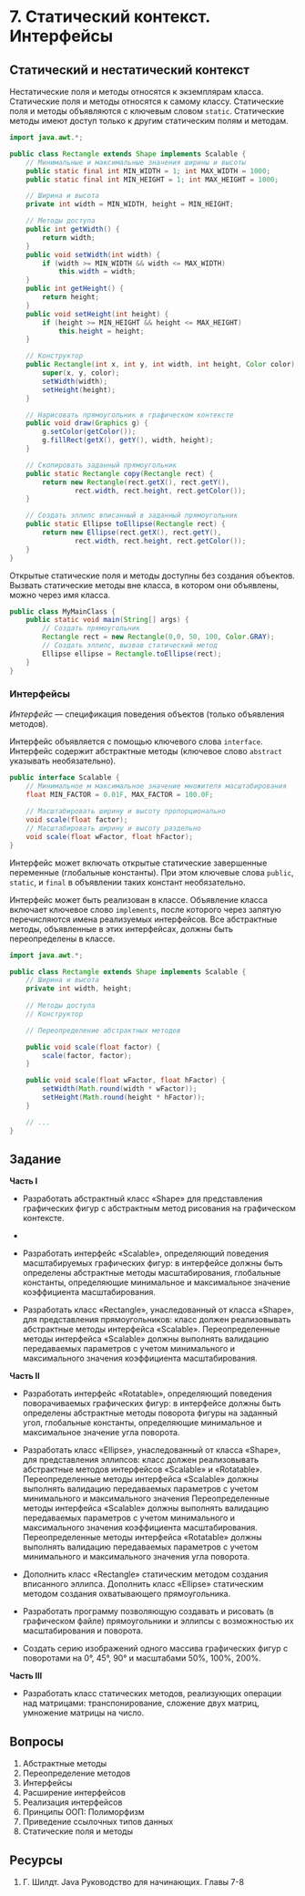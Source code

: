 # 7. Статический контекст. Интерфейсы

## Статический и нестатический контекст

Нестатические поля и методы относятся к экземплярам класса. Статические поля и методы относятся к самому классу. Статические поля и методы объявляются с ключевым словом `static`. Статические методы имеют доступ только к другим статическим полям и методам.

```java
import java.awt.*;

public class Rectangle extends Shape implements Scalable {
    // Минимальные и максимальные значения ширины и высоты
    public static final int MIN_WIDTH = 1; int MAX_WIDTH = 1000;
    public static final int MIN_HEIGHT = 1; int MAX_HEIGHT = 1000;

    // Ширина и высота
    private int width = MIN_WIDTH, height = MIN_HEIGHT;

    // Методы доступа 
    public int getWidth() {
        return width;
    }
    public void setWidth(int width) {
        if (width >= MIN_WIDTH && width <= MAX_WIDTH)
            this.width = width;
    }
    public int getHeight() {
        return height;
    }
    public void setHeight(int height) {
        if (height >= MIN_HEIGHT && height <= MAX_HEIGHT)
            this.height = height;
    }

    // Конструктор
    public Rectangle(int x, int y, int width, int height, Color color) {
        super(x, y, color);
        setWidth(width);
        setHeight(height);
    }

    // Нарисовать прямоугольник в графическом контексте
    public void draw(Graphics g) {
        g.setColor(getColor());
        g.fillRect(getX(), getY(), width, height);
    }

    // Скопировать заданный прямоугольник
    public static Rectangle copy(Rectangle rect) {
        return new Rectangle(rect.getX(), rect.getY(),
                rect.width, rect.height, rect.getColor());
    }

    // Создать эллипс вписанный в заданный прямоугольник
    public static Ellipse toEllipse(Rectangle rect) {
        return new Ellipse(rect.getX(), rect.getY(),
                rect.width, rect.height, rect.getColor());
    }
}
```

Открытые статические поля и методы доступны без создания объектов. Вызвать статические методы вне класса, в котором они объявлены, можно через имя класса.

```java
public class MyMainClass {
    public static void main(String[] args) {
        // Создать прямоугольник
        Rectangle rect = new Rectangle(0,0, 50, 100, Color.GRAY);
        // Создать эллипс, вызвав статический метод
        Ellipse ellipse = Rectangle.toEllipse(rect);
    }
}
```

### Интерфейсы

_Интерфейс_ — спецификация поведения объектов (только объявления методов).

Интерфейс объявляется с помощью ключевого слова `interface`. Интерфейс содержит абстрактные методы (ключевое слово `abstract` указывать необязательно).

```java
public interface Scalable {
    // Минимальное м максимальное значение множителя масштабирования
    float MIN_FACTOR = 0.01F, MAX_FACTOR = 100.0F;
    
    // Масштабировать ширину и высоту пропорционально
    void scale(float factor);
    // Масштабировать ширину и высоту раздельно
    void scale(float wFactor, float hFactor);
}
```

Интерфейс может включать открытые статические завершенные переменные (глобальные константы). При этом ключевые слова `public`, `static`, и `final` в объявлении таких констант необязательно.

Интерфейс может быть реализован в классе. Объявление класса включает ключевое слово `implements`, после которого через запятую перечисляются имена реализуемых интерфейсов. Все абстрактные методы, объявленные в этих интерфейсах, должны быть переопределены в классе.

```java
import java.awt.*;

public class Rectangle extends Shape implements Scalable {
    // Ширина и высота
    private int width, height;
    
    // Методы доступа 
    // Конструктор

    // Переопределение абстрактных методов

    public void scale(float factor) {
        scale(factor, factor);
    }

    public void scale(float wFactor, float hFactor) {
        setWidth(Math.round(width * wFactor));
        setHeight(Math.round(height * hFactor));
    }

    // ...
}
```

## Задание

**Часть I**

- Разработать абстрактный класс «Shape» для представления графических фигур с абстрактным метод рисования на графическом контексте.
- 
- Разработать интерфейс «Scalable», определяющий поведения масштабируемых графических фигур: в интерфейсе должны быть определены абстрактные методы масштабирования, глобальные константы, определяющие минимальное и максимальное значение коэффициента масштабирования.  

- Разработать класс «Rectangle», унаследованный от класса «Shape», для представления прямоугольников: класс должен реализовывать абстрактные методы интерфейса «Scalable». Переопределенные методы интерфейса «Scalable» должны выполнять валидацию передаваемых параметров с учетом минимального и максимального значения коэффициента масштабирования.

**Часть II**

- Разработать интерфейс «Rotatable», определяющий поведения поворачиваемых графических фигур: в интерфейсе должны быть определены абстрактные методы поворота фигуры на заданный угол, глобальные константы, определяющие минимальное и максимальное значение угла поворота.

- Разработать класс «Ellipse», унаследованный от класса «Shape», для представления эллипсов: класс должен реализовывать абстрактные методов интерфейсов «Scalable» и «Rotatable». Переопределенные методы интерфейса «Scalable» должны выполнять валидацию передаваемых параметров с учетом минимального и максимального значения Переопределенные методы интерфейса «Scalable» должны выполнять валидацию передаваемых параметров с учетом минимального и максимального значения коэффициента масштабирования. Переопределенные методы интерфейса «Rotatable» должны выполнять валидацию передаваемых параметров с учетом минимального и максимального значения угла поворота.

- Дополнить класс «Rectangle» статическим методом создания вписанного эллипса.
Дополнить класс «Ellipse» статическим методом создания охватывающего прямоугольника.

- Разработать программу позволяющую создавать и рисовать (в графическом файле) прямоугольники и эллипсы с возможностью их масштабирования и поворота.

- Создать серию изображений одного массива графических фигур с поворотами на 0&deg;, 45&deg;, 90&deg; и масштабами 50%, 100%, 200%.

**Часть III**

- Разработать класс статических методов, реализующих операции над матрицами: транспонирование, сложение двух матриц, умножение матрицы на число.

## Вопросы

1.	Абстрактные методы
2.	Переопределение методов
3.	Интерфейсы
4.	Расширение интерфейсов
5.	Реализация интерфейсов
6.	Принципы ООП: Полиморфизм
7.	Приведение ссылочных типов данных
8.	Статические поля и методы

## Ресурсы

1. Г. Шилдт. Java Руководство для начинающих. Главы 7-8
